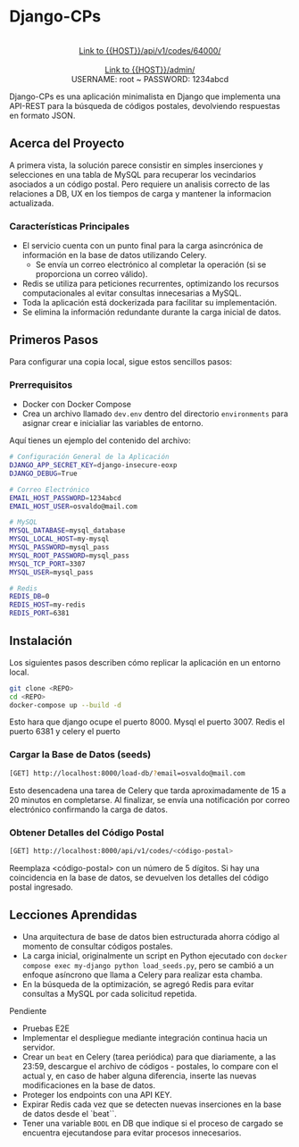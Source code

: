 # Django-CPs

<div align="center">
  <p align="center">
    <br />
    <a href="https://qpkphqfq-8000.usw3.devtunnels.ms/api/v1/codes/64000/">Link to {{HOST}}/api/v1/codes/64000/</a>
    <br />
    <br />
    <a href="https://qpkphqfq-8000.usw3.devtunnels.ms/admin/">Link to {{HOST}}/admin/</a>
    <br />
    USERNAME: root ~ PASSWORD: 1234abcd
  </p>
</div>

Django-CPs es una aplicación minimalista en Django que implementa una API-REST para la búsqueda de códigos postales, devolviendo respuestas en formato JSON.

## Acerca del Proyecto

A primera vista, la solución parece consistir en simples inserciones y selecciones en una tabla de MySQL para recuperar los vecindarios asociados a un código postal. Pero requiere un analisis correcto de las relaciones a DB, UX en los tiempos de carga y mantener la informacion actualizada.

### Características Principales

- El servicio cuenta con un punto final para la carga asincrónica de información en la base de datos utilizando Celery.
  - Se envía un correo electrónico al completar la operación (si se proporciona un correo válido).
- Redis se utiliza para peticiones recurrentes, optimizando los recursos computacionales al evitar consultas innecesarias a MySQL.
- Toda la aplicación está dockerizada para facilitar su implementación.
- Se elimina la información redundante durante la carga inicial de datos.

## Primeros Pasos

Para configurar una copia local, sigue estos sencillos pasos:

### Prerrequisitos

- Docker con Docker Compose
- Crea un archivo llamado `dev.env` dentro del directorio `environments` para asignar crear e inicialiar las variables de entorno.

Aquí tienes un ejemplo del contenido del archivo:

```sh
# Configuración General de la Aplicación
DJANGO_APP_SECRET_KEY=django-insecure-eoxp
DJANGO_DEBUG=True

# Correo Electrónico
EMAIL_HOST_PASSWORD=1234abcd
EMAIL_HOST_USER=osvaldo@mail.com

# MySQL
MYSQL_DATABASE=mysql_database
MYSQL_LOCAL_HOST=my-mysql
MYSQL_PASSWORD=mysql_pass
MYSQL_ROOT_PASSWORD=mysql_pass
MYSQL_TCP_PORT=3307
MYSQL_USER=mysql_pass

# Redis
REDIS_DB=0
REDIS_HOST=my-redis
REDIS_PORT=6381
```

## Instalación

Los siguientes pasos describen cómo replicar la aplicación en un entorno local.

```sh
git clone <REPO>
cd <REPO>
docker-compose up --build -d
```

Esto hara que django ocupe el puerto 8000. Mysql el puerto 3007. Redis el puerto 6381 y celery el puerto

### Cargar la Base de Datos (seeds)

```sh
[GET] http://localhost:8000/load-db/?email=osvaldo@mail.com
```

Esto desencadena una tarea de Celery que tarda aproximadamente de 15 a 20 minutos en completarse. Al finalizar, se envía una notificación por correo electrónico confirmando la carga de datos.

### Obtener Detalles del Código Postal

```sh
[GET] http://localhost:8000/api/v1/codes/<código-postal>

```

Reemplaza <código-postal> con un número de 5 dígitos. Si hay una coincidencia en la base de datos, se devuelven los detalles del código postal ingresado.

## Lecciones Aprendidas

- Una arquitectura de base de datos bien estructurada ahorra código al momento de consultar códigos postales.
- La carga inicial, originalmente un script en Python ejecutado con `docker compose exec my-django python load_seeds.py`, pero se cambió a un enfoque asíncrono que llama a Celery para realizar esta chamba.
- En la búsqueda de la optimización, se agregó Redis para evitar consultas a MySQL por cada solicitud repetida.

Pendiente

- Pruebas E2E
- Implementar el despliegue mediante integración continua hacia un servidor.
- Crear un `beat` en Celery (tarea periódica) para que diariamente, a las 23:59, descargue el archivo de códigos - postales, lo compare con el actual y, en caso de haber alguna diferencia, inserte las nuevas modificaciones en la base de datos.
- Proteger los endpoints con una API KEY.
- Expirar Redis cada vez que se detecten nuevas inserciones en la base de datos desde el `beat``.
- Tener una variable `BOOL` en DB que indique si el proceso de cargado se encuentra ejecutandose para evitar procesos innecesarios.

